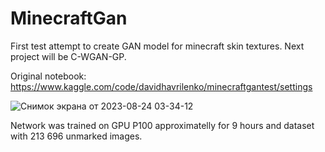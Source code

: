 # MinecraftGan
First test attempt to create GAN model for minecraft skin textures. Next project will be C-WGAN-GP.

Original notebook: https://www.kaggle.com/code/davidhavrilenko/minecraftgantest/settings

![Снимок экрана от 2023-08-24 03-34-12](https://github.com/D1H1/MinecraftGan/assets/94292673/676a43dd-048d-44f8-89f3-f2c97bee7d9a)


Network was trained on GPU P100 approximatelly for 9 hours and dataset with 213 696 unmarked images.
